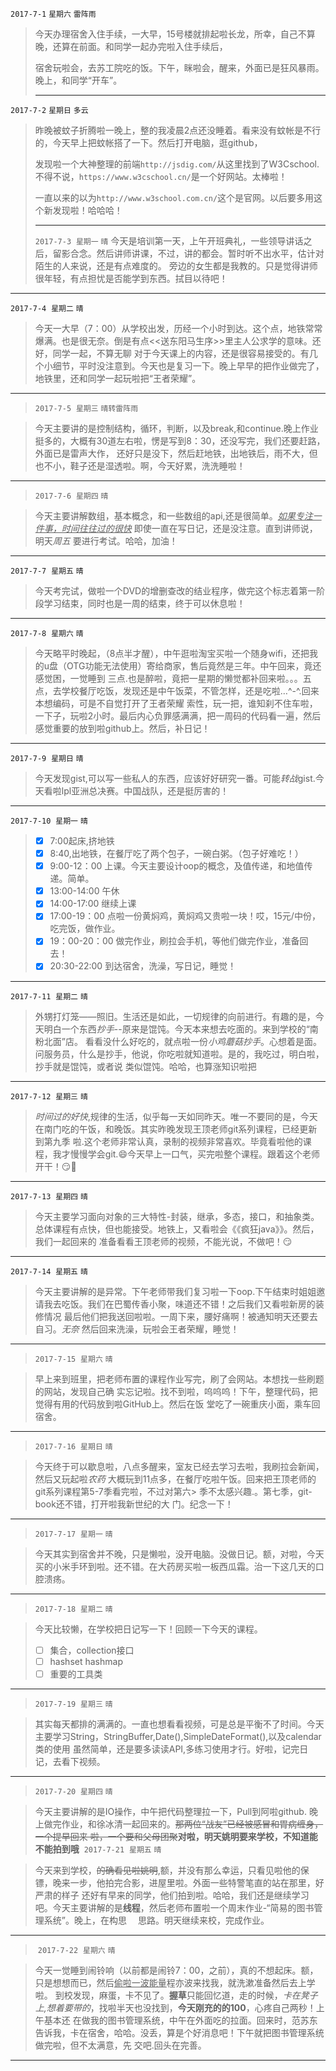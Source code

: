 `2017-7-1`	`星期六`		`雷阵雨`

> 今天办理宿舍入住手续，一大早，15号楼就排起啦长龙，所幸，自己不算晚，还算在前面。和同学一起办完啦入住手续后，
>
> 宿舍玩啦会，去苏工院吃的饭。下午，眯啦会，醒来，外面已是狂风暴雨。晚上，和同学“开车”。
>
> ---

`2017-7-2`	`星期日`		`多云`

> 昨晚被蚊子折腾啦一晚上，整的我凌晨2点还没睡着。看来没有蚊帐是不行的，今天早上把蚊帐搭了一下。然后打开电脑，逛github，
>
> 发现啦一个大神整理的前端`http://jsdig.com/`从这里找到了W3Cschool.不得不说，`https://www.w3cschool.cn/`是一个好网站。太棒啦！
>
> 一直以来的以为`http://www.w3school.com.cn/`这个是官网。以后要多用这个新发现啦！哈哈哈！
>
> ---
> `2017-7-3`  `星期一` `晴`
> 今天是培训第一天，上午开班典礼，一些领导讲话之后，留影合念。然后讲师讲课，不过，讲的都会。暂时听不出水平，估计对陌生的人来说，还是有点难度的。
> 旁边的女生都是我教的。只是觉得讲师很年轻，有点担忧是否能学到东西。拭目以待吧！
---
`2017-7-4`  `星期二` `晴`
>今天一大早（7：00）从学校出发，历经一个小时到达。这个点，地铁常常爆满。也是很无奈。倒是有点<<送东阳马生序>>里主人公求学的意味。还好，同学一起，不算无聊
>对于今天课上的内容，还是很容易接受的。有几个小细节，平时没注意到。今天也是复习一下。晚上早早的把作业做完了，地铁里，还和同学一起玩啦把“王者荣耀”。
---
>`2017-7-5`  `星期三` `晴转雷阵雨`

> 今天主要讲的是控制结构，循环，判断，以及break,和continue.晚上作业挺多的，大概有30道左右啦，愣是写到8：30，还没写完，我们还要赶路，外面已是雷声大作，
> 还好只是没下，然后赶地铁，出地铁后，雨不大，但也不小，鞋子还是湿透啦。啊，今天好累，洗洗睡啦！
---
>`2017-7-6`  `星期四` `晴`

>今天主要讲解数组，基本概念，和一些数组的api,还是很简单。<u>*如果专注一件事，时间往往过的很快*</u> 即使一直在写日记，还是没注意。直到讲师说，明天*周五*
>要进行考试。哈哈，加油！
---
`2017-7-7`  `星期五` `晴`
>今天考完试，做啦一个DVD的增删查改的结业程序，做完这个标志着第一阶段学习结束，同时也是一周的结束，终于可以休息啦！
---
`2017-7-8`  `星期六` `晴`
>今天略平时晚起，（8点半才醒），中午逛啦淘宝买啦一个随身wifi，还把我的u盘（OTG功能无法使用）寄给商家，售后竟然是三年。中午回来，竟还感觉困，一觉睡到
>三点.也是醉啦，竟把一星期的懒觉都补回来啦。。。五点，去学校餐厅吃饭，发现还是中午饭菜，不管怎样，还是吃啦…^-^.回来本想编码，可是不自觉打开了王者荣耀
>索性，玩一把，谁知刹不住车啦，一下子，玩啦2小时。最后内心负罪感满满，把一周码的代码看一遍，然后感觉重要的放到啦github上。然后，补日记！
---
`2017-7-9`  `星期日` `晴`
>今天发现gist,可以写一些私人的东西，应该好好研究一番。可能*转战*gist.今天看啦lpl亚洲总决赛。中国战队，还是挺厉害的！
---
`2017-7-10`  `星期一` `晴`
>- [x] 7:00起床,挤地铁
>- [x] 8:40,出地铁，在餐厅吃了两个包子，一碗白粥。（包子好难吃！）
>- [x] 9:00-12：00 上课。今天主要设计oop的概念，及值传递，和地值传递。简单。
>- [x] 13:00-14:00 午休
>- [x] 14:00-17:00 继续上课
>- [x] 17:00-19：00 点啦一份黄焖鸡，黄焖鸡又贵啦一块！哎，15元/中份，吃完饭，做作业。
>- [x] 19：00-20：00 做完作业，刷拉会手机，等他们做完作业，准备回去！
>- [x] 20:30-22:00 到达宿舍，洗澡，写日记，睡觉！
---
`2017-7-11`  `星期二` `晴`
>外甥打灯笼——照旧。生活还是如此，一切规律的向前进行。有趣的是，今天明白一个东西*抄手*--原来是馄饨。今天本来想去吃面的。来到学校的“南粉北面”店。
>看看没什么好吃的，就点啦一份*小鸡蘑菇抄手*。心想着是面。问服务员，什么是抄手，他说，你吃啦就知道啦。是的，我吃过，明白啦，抄手就是馄饨，或者说
>类似馄饨。哈哈，也算涨知识啦把
---
`2017-7-12`  `星期三` `晴`
> *时间过的好快*,规律的生活，似乎每一天如同昨天。唯一不要同的是，今天在南门吃的午饭，和晚饭。其实昨晚发现王顶老师git系列课程，已经更新到第九季
>  啦.这个老师非常认真，录制的视频非常喜欢。毕竟看啦他的课程，我才慢慢学会git.:smile:今天早上一口气，买完啦整个课程。跟着这个老师开干！:smirk::muscle:
---
`2017-7-13`  `星期四` `晴`
>今天主要学习面向对象的三大特性-封装，继承，多态，接口，和抽象类。总体课程有点快，但也能接受。地铁上，又看啦会《《疯狂java》》。然后，我们一起回来的
>准备看看王顶老师的视频，不能光说，不做吧！:smirk:
---
`2017-7-14`  `星期五` `晴`
> 今天主要讲解的是异常。下午老师带我们复习啦一下oop.下午结束时姐姐邀请我去吃饭。我们在巴蜀传香小聚，味道还不错！之后我们又看啦新房的装修情况
> 最后他们把我送回啦啦。一周下来，腰好痛啊！被通知明天还要去自习。*无奈* 然后回来洗澡，玩啦会王者荣耀，睡觉！
---
> `2017-7-15`  `星期六` `晴`

> 早上来到班里，把老师布置的课程作业写完，刷了会网站。本想找一些刷题的网站，发现自己确
> 实忘记啦。找不到啦，呜呜呜！下午，整理代码，把觉得有用的代码放到啦GitHub上。然后在饭
> 堂吃了一碗重庆小面，乘车回宿舍。
---
> `2017-7-16`  `星期日` `晴`

>  今天终于可以歇息啦，八点多醒来，室友已经去学习去啦，我刷拉会新闻，然后又玩起啦*农药*
>  大概玩到11点多，在餐厅吃啦午饭。回来把王顶老师的git系列课程第5-7季看完啦，不过对第六>  季不太感兴趣.。第七季，git-book还不错，打开啦我新世纪的大
>  门。纪念一下！
 ---
> `2017-7-17`  `星期一` `晴`

> 今天其实到宿舍并不晚，只是懒啦，没开电脑。没做日记。额，对啦，今天买的小米手环到啦。还不错。在大药房买啦一板西瓜霜。治一下这几天的口腔溃疡。
---
> `2017-7-18`  `星期二` `晴`

> 今天比较懒，在学校把日记写一下！回顾一下今天的课程。
> - [ ] 集合，collection接口
> - [ ] hashset hashmap
> - [ ] 重要的工具类
---
> `2017-7-19`  `星期三` `晴`

> 其实每天都排的满满的。一直也想看看视频，可是总是平衡不了时间。今天主要学习String，StringBuffer,Date(),SimpleDateFormat(),以及calendar类的使用
> 虽然简单，还是要多读读API,多练习使用才行。好啦，记完日记，去看下视频。
---
>  `2017-7-20`  `星期四` `晴`

>  今天主要讲解的是IO操作，中午把代码整理拉一下，Pull到阿啦github.
>  晚上做完作业，和徐冰清一起回来的。~~那两位“战友”已经被感冒和胃病缠身，一个提早回来
>  啦，一个要和父母团聚~~**对啦，明天姚明要来学校，不知道能不能拍到哦**
>  `2017-7-21`  `星期五` `晴`

> 今天来到学校，~~的确看见啦姚明~~,额，并没有那么幸运，只看见啦他的保镖，晚来一步，他拍完合影，进屋里啦。外面一些特警笔直的站在那里，好严肃的样子
> 还好有早来的同学，他们拍到啦。哈哈，我们还是继续学习吧。今天主要讲解的是**线程**，然后老师布置啦一个周末作业-“简易的图书管理系统”。晚上，在构思
>　思路。明天继续来校，完成作业。
---
>  `2017-7-22`  `星期六` `晴`

>  今天一觉睡到闹铃响（以前都是闹铃7：00，之前），真的不想起床。额，只是想想而已，然后<ins>偷啦一波能量</ins>程亦波来找我，就洗漱准备然后去上学啦。
>  到校发现，麻蛋，卡不见了。**握草**只能回忆道，走的时候，_卡在凳子上,想着要带的_，找啦半天也没找到，**今天刚充的的100**，心疼自己两秒！上午基本还
>  在做我的图书管理系统，中午在外面吃的拉面。回来时，范苏东告诉我，卡在宿舍，哈哈。没丢，算是个好消息吧！下午就把图书管理系统做完啦，但不太满意，先
>  交吧.回头在完善。
---


